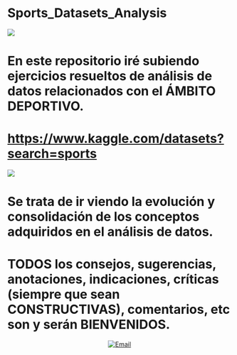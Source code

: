 # Sports_Datasets_Analysis
![](deportes2.jpg)
# En este repositorio iré subiendo ejercicios resueltos de análisis de datos relacionados con el ÁMBITO DEPORTIVO.
# https://www.kaggle.com/datasets?search=sports
![](kaggle.png)
# Se trata de ir viendo la evolución y consolidación de los conceptos adquiridos en el análisis de datos.
# TODOS los consejos, sugerencias, anotaciones, indicaciones, críticas (siempre que sean CONSTRUCTIVAS), comentarios, etc son y serán BIENVENIDOS.
<p align = "center">
  <a href="mailto:loquelojonove1975@gmail.com" target="_blank" rel = "noopener noreferrer" title="Email" rel="noopener"><img src="feedback.jfif" title="Email"></i></a>
</p>
